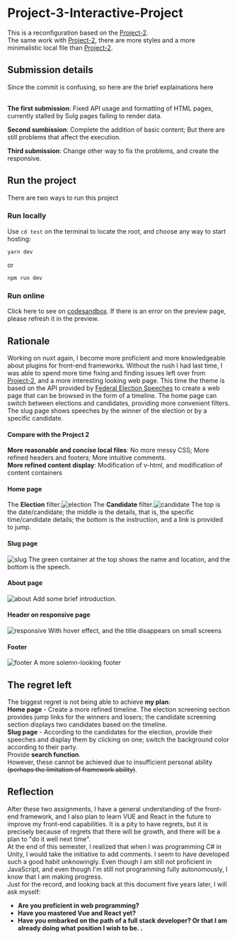 # Project-3-Interactive-Project
This is a reconfiguration based on the [Project-2](https://github.com/U3185388/Project-2-Basic-Web-Application-u3185388).
<br>The same work with [Project-2](https://github.com/U3185388/Project-2-Basic-Web-Application-u3185388), there are more styles and a more minimalistic local file than [Project-2](https://github.com/U3185388/Project-2-Basic-Web-Application-u3185388).

## Submission details
Since the commit is confusing, so here are the brief explainations here

<br>**The first submission**: Fixed API usage and formatting of HTML pages, currently stalled by Sulg pages failing to render data.

**Second sumbission**: Complete the addition of basic content; But there are still problems that affect the execution.

**Third submission**: Change other way to fix the problems, and create the responsive.

## Run the project
There are two ways to run this project
### Run locally
Use `cd test` on the terminal to locate the root, and choose any way to start hosting:
```
yarn dev
```
or
```
npm run dev
```
### Run online
Click here to see on [codesandbox](https://codesandbox.io/p/github/U3185388/Project-3-Interactive-Project/main?workspace=%257B%2522activeFileId%2522%253Anull%252C%2522openFiles%2522%253A%255B%255D%252C%2522sidebarPanel%2522%253A%2522EXPLORER%2522%252C%2522gitSidebarPanel%2522%253A%2522COMMIT%2522%252C%2522sidekickItems%2522%253A%255B%257B%2522type%2522%253A%2522UNASSIGNED_PORT%2522%252C%2522port%2522%253A3000%252C%2522url%2522%253A%2522ns6kp3-3000.preview.csb.app%2522%252C%2522key%2522%253A%2522cl9ti93o3027r3n6hapljwd9q%2522%252C%2522isMinimized%2522%253Afalse%257D%252C%257B%2522type%2522%253A%2522TERMINAL%2522%252C%2522shellId%2522%253A%2522cl9thyvjp0016lpgfeyh9d31z%2522%252C%2522key%2522%253A%2522cl9thyvvq007s3n6hysbge4zj%2522%252C%2522isMinimized%2522%253Afalse%257D%255D%257D). If there is an error on the preview page, please refresh it in the preview.

## Rationale
Working on nuxt again, I become more proficient and more knowledgeable about plugins for front-end frameworks. Without the rush I had last time, I was able to spend more time fixing and finding issues left over from [Project-2](https://github.com/U3185388/Project-2-Basic-Web-Application-u3185388), and a more interesting looking web page. This time the theme is based on the API provided by [Federal Election Speeches](https://electionspeeches.moadoph.gov.au/explore) to create a web page that can be browsed in the form of a timeline. The home page can switch between elections and candidates, providing more convenient filters. The slug page shows speeches by the winner of the election or by a specific candidate.
<br>
#### Compare with the Project 2
**More reasonable and concise local files**: No more messy CSS; More refined headers and footers; More intuitive comments.
<br>**More refined content display**: Modification of v-html, and modification of content containers
#### Home page
The **Election** filter.![election](https://user-images.githubusercontent.com/53715219/198817832-ab9eba79-cb1c-4c5f-81df-5f83d052155e.png)
The **Candidate** filter.![candidate](https://user-images.githubusercontent.com/53715219/198817866-08d30e42-bc46-427b-8f76-90853ea6bfe2.png)
The top is the date/candidate; the middle is the details, that is, the specific time/candidate details; the bottom is the instruction, and a link is provided to jump.
 <br>
#### Slug page
![slug](https://user-images.githubusercontent.com/53715219/198818103-7bd80de2-009f-4ee6-b0a5-1e74fcf2b9b0.png)
The green container at the top shows the name and location, and the bottom is the speech.

#### About page
![about](https://user-images.githubusercontent.com/53715219/198818174-68ee9e47-e1c8-45b8-a116-350faf6ebb4d.png)
Add some brief introduction.

#### Header on responsive page
![responsive](https://user-images.githubusercontent.com/53715219/198819141-c71ad8c4-799a-4fe7-ba00-d2431c7dae3c.png)
With hover effect, and the title disappears on small screens

#### Footer
![footer](https://user-images.githubusercontent.com/53715219/198819146-2f1264f2-0522-4174-9ce0-5ba62ebf6228.png)
A more solemn-looking footer

## The regret left
The biggest regret is not being able to achieve **my plan**: <br>
**Home page** - Create a more refined timeline. The election screening section provides jump links for the winners and losers; the candidate screening section displays two candidates based on the timeline.
<br>**Slug page** - According to the candidates for the election, provide their speeches and display them by clicking on one; switch the background color according to their party.
<br>Provide **search function**. 
<br>However, these cannot be achieved due to insufficient personal ability ~~(perhaps the limitation of framework ability)~~.

## Reflection
After these two assignments, I have a general understanding of the front-end framework, and I also plan to learn VUE and React in the future to improve my front-end capabilities. It is a pity to have regrets, but it is precisely because of regrets that there will be growth, and there will be a plan to "do it well next time".
<br>At the end of this semester, I realized that when I was programming C# in Unity, I would take the initiative to add comments. I seem to have developed such a good habit unknowingly. Even though I am still not proficient in JavaScript, and even though I'm still not programming fully autonomously, I know that I am making progress. <br>Just for the record, and looking back at this document five years later, I will ask myself:
- **Are you proficient in web programming?**
- **Have you mastered Vue and React yet?**
- **Have you embarked on the path of a full stack developer? Or that I am already doing what position I wish to be. .**
